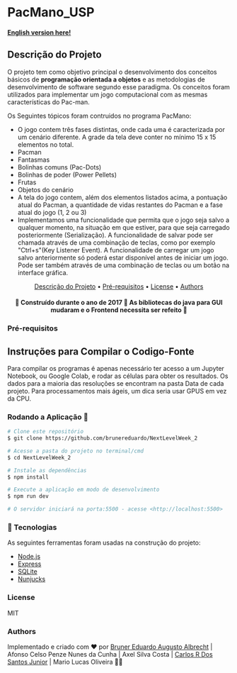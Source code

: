 # PacMano_USP
#### [English version here!](google.com)

## Descrição do Projeto
<p> O projeto tem como objetivo principal o desenvolvimento dos conceitos básicos de <b>programação orientada a objetos</b> e as metodologias de desenvolvimento de software segundo esse paradigma. Os conceitos foram utilizados para implementar um jogo computacional com as mesmas características do Pac-man.</p>

<p>Os Seguintes tópicos foram contruidos no programa PacMano:</p>
 <ul style="list-style-type:disc;">
  <li>O jogo contem três fases distintas, onde cada uma é caracterizada por um cenário diferente. A grade da tela deve conter no mínimo 15 x 15 elementos no total.</li>
 <li>Pacman</li>
 <li>Fantasmas</li>
 <li>Bolinhas comuns (Pac-Dots)</li>
 <li>Bolinhas de poder (Power Pellets)</li>
 <li>Frutas</li>
 <li>Objetos do cenário</li>
 <li>A tela do jogo contem, além dos elementos listados acima, a pontuação atual do Pacman, a quantidade de vidas restantes do Pacman e a fase atual do jogo (1, 2 ou 3)</li>
 <li>Implementamos uma funcionalidade que permita que o jogo seja salvo a qualquer momento, na situação em que estiver, para que seja carregado posteriormente (Serialização). A funcionalidade de salvar pode ser chamada através de uma combinação de teclas, como por exemplo "Ctrl+s"(Key Listener Event). A funcionalidade de carregar um jogo salvo anteriormente só poderá estar disponível antes de iniciar um jogo. Pode ser também através de uma combinação de teclas ou um botão na interface gráfica.</li>
</ul>  

<p align="center">
<a href="#Descrição-do-Projeto">Descrição do Projeto</a> •  
<a href="#Pré-requisitos">Pré-requisitos</a> •	
<a href="#License">License</a> • 
<a href="#Authors">Authors</a>
</p>

<h4 align="center"> 
	🚧  Construído durante o ano de 2017 🚧 As bibliotecas do java para GUI mudaram e o Frontend necessita ser refeito 🚧
</h4>

### Pré-requisitos

## Instruções para Compilar o Codigo-Fonte
 Para compilar os programas é apenas necessário ter acesso a um Jupyter Notebook, ou Google Colab, e rodar as células para obter os resultados. Os dados para a maioria das resoluções se encontram na pasta Data de cada projeto. Para processamentos mais ágeis, um dica seria usar GPUS em vez da CPU.

### Rodando a Aplicação 🎲

```bash
# Clone este repositório
$ git clone https://github.com/brunereduardo/NextLevelWeek_2

# Acesse a pasta do projeto no terminal/cmd
$ cd NextLevelWeek_2

# Instale as dependências
$ npm install

# Execute a aplicação em modo de desenvolvimento
$ npm run dev

# O servidor iniciará na porta:5500 - acesse <http://localhost:5500>
```
### 🚀 Tecnologias

As seguintes ferramentas foram usadas na construção do projeto:

- [Node.js](https://nodejs.org/en/)
- [Express](https://expressjs.com/pt-br/)
- [SQLite](https://www.sqlite.org/index.html)
- [Nunjucks](https://mozilla.github.io/nunjucks/)

### License

<p>MIT</p>

### Authors
Implementado e criado com ❤️ por [Bruner Eduardo Augusto Albrecht](https://github.com/brunereduardo) | Afonso Celso Penze Nunes da Cunha | Axel Silva Costa | [Carlos R Dos Santos Junior](https://github.com/CarlosSantosJr) | Mario Lucas Oliveira  👋🏽 

